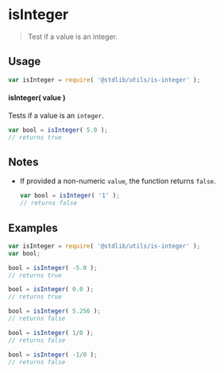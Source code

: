 isInteger
===
> Test if a value is an integer.

<!-- <usage> -->
## Usage

``` javascript
var isInteger = require( '@stdlib/utils/is-integer' );
```


#### isInteger( value )

Tests if a value is an `integer`.

``` javascript
var bool = isInteger( 5.0 );
// returns true
```
<!-- </usage> -->

<!-- <notes> -->
## Notes

*  If provided a non-numeric `value`, the function returns `false`.
    ``` javascript
    var bool = isInteger( '1' );
    // returns false
    ```

<!-- </notes> -->

<!-- <examples> -->
## Examples

``` javascript
var isInteger = require( '@stdlib/utils/is-integer' );
var bool;

bool = isInteger( -5.0 );
// returns true

bool = isInteger( 0.0 );
// returns true

bool = isInteger( 5.256 );
// returns false

bool = isInteger( 1/0 );
// returns false

bool = isInteger( -1/0 );
// returns false
```
<!-- </examples> -->

<!-- <links> -->
<!-- </links> -->

